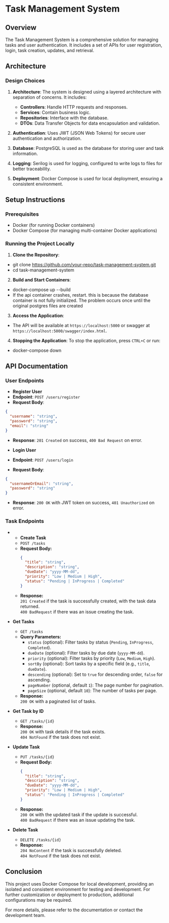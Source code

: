 # Task Management System

## Overview

The Task Management System is a comprehensive solution for managing tasks and user authentication. It includes a set of APIs for user registration, login, task creation, updates, and retrieval.

## Architecture

### Design Choices

1. **Architecture**: The system is designed using a layered architecture with separation of concerns. It includes:
   - **Controllers**: Handle HTTP requests and responses.
   - **Services**: Contain business logic.
   - **Repositories**: Interface with the database.
   - **DTOs**: Data Transfer Objects for data encapsulation and validation.

2. **Authentication**: Uses JWT (JSON Web Tokens) for secure user authentication and authorization.

3. **Database**: PostgreSQL is used as the database for storing user and task information.

4. **Logging**: Serilog is used for logging, configured to write logs to files for better traceability.

5. **Deployment**: Docker Compose is used for local deployment, ensuring a consistent environment.

## Setup Instructions

### Prerequisites

- Docker (for running Docker containers)
- Docker Compose (for managing multi-container Docker applications)

### Running the Project Locally

1. **Clone the Repository**:
- git clone https://github.com/your-repo/task-management-system.git 
- cd task-management-system

2. **Build and Start Containers**:
- docker-compose up --build
- If the api container crashes, restart. this is because the database container is not fully initialized. The problem occurs once until the original postgres files are created

3. **Access the Application**:
- The API will be available at `https://localhost:5000` or swagger at `https://localhost:5000/swagger/index.html`.

4. **Stopping the Application**:
To stop the application, press `CTRL+C` or run:
- docker-compose down

## API Documentation

### User Endpoints

- **Register User**
- **Endpoint**: `POST /users/register`
- **Request Body**:
 ```json
 {
   "username": "string",
   "password": "string",
   "email": "string"
 }
 ```
- **Response**: `201 Created` on success, `400 Bad Request` on error.

- **Login User**
- **Endpoint**: `POST /users/login`
- **Request Body**:
 ```json
 {
   "usernameOrEmail": "string",
   "password": "string"
 }
 ```
- **Response**: `200 OK` with JWT token on success, `401 Unauthorized` on error.

### Task Endpoints

- - **Create Task**
  - `POST /tasks`
  - **Request Body:**
    ```json
    {
      "title": "string",
      "description": "string",
      "dueDate": "yyyy-MM-dd",
      "priority": "Low | Medium | High",
      "status": "Pending | InProgress | Completed"
    }
    ```
  - **Response:**  
    `201 Created` if the task is successfully created, with the task data returned.  
    `400 BadRequest` if there was an issue creating the task.

- **Get Tasks**
  - `GET /tasks`
  - **Query Parameters:**
    - `status` (optional): Filter tasks by status (`Pending`, `InProgress`, `Completed`).
    - `dueDate` (optional): Filter tasks by due date (`yyyy-MM-dd`).
    - `priority` (optional): Filter tasks by priority (`Low`, `Medium`, `High`).
    - `sortBy` (optional): Sort tasks by a specific field (e.g., `title`, `dueDate`).
    - `descending` (optional): Set to `true` for descending order, `false` for ascending.
    - `pageNumber` (optional, default `1`): The page number for pagination.
    - `pageSize` (optional, default `10`): The number of tasks per page.
  - **Response:**  
    `200 OK` with a paginated list of tasks.

- **Get Task by ID**
  - `GET /tasks/{id}`
  - **Response:**  
    `200 OK` with task details if the task exists.  
    `404 NotFound` if the task does not exist.

- **Update Task**
  - `PUT /tasks/{id}`
  - **Request Body:**
    ```json
    {
      "title": "string",
      "description": "string",
      "dueDate": "yyyy-MM-dd",
      "priority": "Low | Medium | High",
      "status": "Pending | InProgress | Completed"
    }
    ```
  - **Response:**  
    `200 OK` with the updated task if the update is successful.  
    `400 BadRequest` if there was an issue updating the task.

- **Delete Task**
  - `DELETE /tasks/{id}`
  - **Response:**  
    `204 NoContent` if the task is successfully deleted.  
    `404 NotFound` if the task does not exist.

## Conclusion

This project uses Docker Compose for local development, providing an isolated and consistent environment for testing and development. For further customization or deployment to production, additional configurations may be required.

For more details, please refer to the documentation or contact the development team.

